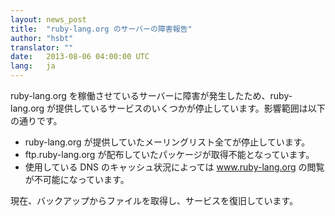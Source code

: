 ```yaml
---
layout: news_post
title:  "ruby-lang.org のサーバーの障害報告"
author: "hsbt"
translator: ""
date:   2013-08-06 04:00:00 UTC
lang:   ja
---
```


ruby-lang.org を稼働させているサーバーに障害が発生したため、ruby-lang.org が提供しているサービスのいくつかが停止しています。影響範囲は以下の通りです。

 * ruby-lang.org が提供していたメーリングリスト全てが停止しています。
 * ftp.ruby-lang.org が配布していたパッケージが取得不能となっています。
 * 使用している DNS のキャッシュ状況によっては www.ruby-lang.org の閲覧が不可能になっています。

現在、バックアップからファイルを取得し、サービスを復旧しています。
